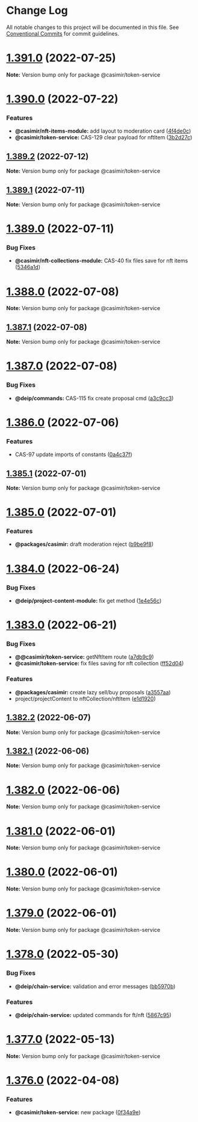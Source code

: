 # Change Log

All notable changes to this project will be documented in this file.
See [Conventional Commits](https://conventionalcommits.org) for commit guidelines.

# [1.391.0](https://github.com/DEIPworld/deip-modules/compare/v1.390.0...v1.391.0) (2022-07-25)

**Note:** Version bump only for package @casimir/token-service





# [1.390.0](https://github.com/DEIPworld/deip-modules/compare/v1.389.3...v1.390.0) (2022-07-22)


### Features

* **@casimir/nft-items-module:** add layout to moderation card ([4f4de0c](https://github.com/DEIPworld/deip-modules/commit/4f4de0c6131d9634af8b67f235a1f9e7b661be27))
* **@casimir/token-service:** CAS-129 clear payload for nftItem ([3b2d27c](https://github.com/DEIPworld/deip-modules/commit/3b2d27c8f1a44b166c352a657c64b2c30f4b8a19))





## [1.389.2](https://github.com/DEIPworld/deip-modules/compare/v1.389.1...v1.389.2) (2022-07-12)

**Note:** Version bump only for package @casimir/token-service





## [1.389.1](https://github.com/DEIPworld/deip-modules/compare/v1.389.0...v1.389.1) (2022-07-11)

**Note:** Version bump only for package @casimir/token-service





# [1.389.0](https://github.com/DEIPworld/deip-modules/compare/v1.388.0...v1.389.0) (2022-07-11)


### Bug Fixes

* **@casimir/nft-collections-module:** CAS-40 fix files save for nft items ([5346a1d](https://github.com/DEIPworld/deip-modules/commit/5346a1d45dadac46be0beae615adb152c3b3dd5c))





# [1.388.0](https://github.com/DEIPworld/deip-modules/compare/v1.387.1...v1.388.0) (2022-07-08)

**Note:** Version bump only for package @casimir/token-service





## [1.387.1](https://github.com/DEIPworld/deip-modules/compare/v1.387.0...v1.387.1) (2022-07-08)

**Note:** Version bump only for package @casimir/token-service





# [1.387.0](https://github.com/DEIPworld/deip-modules/compare/v1.386.0...v1.387.0) (2022-07-08)


### Bug Fixes

* **@deip/commands:** CAS-115 fix create proposal cmd ([a3c9cc3](https://github.com/DEIPworld/deip-modules/commit/a3c9cc38d6569c46c83928a8aa4f1e62de108962))





# [1.386.0](https://github.com/DEIPworld/deip-modules/compare/v1.385.1...v1.386.0) (2022-07-06)


### Features

* CAS-97 update imports of constants ([0a4c37f](https://github.com/DEIPworld/deip-modules/commit/0a4c37f107e78a032940e9d172bb349f5376353e))





## [1.385.1](https://github.com/DEIPworld/deip-modules/compare/v1.385.0...v1.385.1) (2022-07-01)

**Note:** Version bump only for package @casimir/token-service





# [1.385.0](https://github.com/DEIPworld/deip-modules/compare/v1.384.0...v1.385.0) (2022-07-01)


### Features

* **@packages/casimir:** draft moderation reject ([b9be9f8](https://github.com/DEIPworld/deip-modules/commit/b9be9f8582707b4ec9a322a457f52e210bd3810b))





# [1.384.0](https://github.com/DEIPworld/deip-modules/compare/v1.383.0...v1.384.0) (2022-06-24)


### Bug Fixes

* **@deip/project-content-module:** fix get method ([1e4e56c](https://github.com/DEIPworld/deip-modules/commit/1e4e56cc35c2d4a91f2185915cbec32e02c16573))





# [1.383.0](https://github.com/DEIPworld/deip-modules/compare/v1.382.2...v1.383.0) (2022-06-21)


### Bug Fixes

* **@@casimir/token-service:** getNftItem route ([a7db9c9](https://github.com/DEIPworld/deip-modules/commit/a7db9c9e29fa9dc9d3220d057679ed4403c0319d))
* **@casimir/token-service:** fix files saving for nft collection ([ff52d04](https://github.com/DEIPworld/deip-modules/commit/ff52d04a94528a43476f672be9d39a58fca781cc))


### Features

* **@packages/casimir:** create lazy sell/buy proposals ([a3557aa](https://github.com/DEIPworld/deip-modules/commit/a3557aaca1e0bffb5f9e5b18cf725a873e4648bd))
* project/projectContent to nftCollection/nftItem ([e1d1920](https://github.com/DEIPworld/deip-modules/commit/e1d19204494494a87bd46227de5da3ad704dfb91))





## [1.382.2](https://github.com/DEIPworld/deip-modules/compare/v1.382.1...v1.382.2) (2022-06-07)

**Note:** Version bump only for package @casimir/token-service





## [1.382.1](https://github.com/DEIPworld/deip-modules/compare/v1.382.0...v1.382.1) (2022-06-06)

**Note:** Version bump only for package @casimir/token-service





# [1.382.0](https://github.com/DEIPworld/deip-modules/compare/v1.381.0...v1.382.0) (2022-06-06)

**Note:** Version bump only for package @casimir/token-service





# [1.381.0](https://github.com/DEIPworld/deip-modules/compare/v1.380.0...v1.381.0) (2022-06-01)

**Note:** Version bump only for package @casimir/token-service





# [1.380.0](https://github.com/DEIPworld/deip-modules/compare/v1.379.0...v1.380.0) (2022-06-01)

**Note:** Version bump only for package @casimir/token-service





# [1.379.0](https://github.com/DEIPworld/deip-modules/compare/v1.378.0...v1.379.0) (2022-06-01)

**Note:** Version bump only for package @casimir/token-service





# [1.378.0](https://github.com/DEIPworld/deip-modules/compare/v1.377.0...v1.378.0) (2022-05-30)


### Bug Fixes

* **@deip/chain-service:** validation and error messages ([bb5970b](https://github.com/DEIPworld/deip-modules/commit/bb5970b910b647e0e459ed037203dfa538e5e96c))


### Features

* **@deip/chain-service:** updated commands for ft/nft ([5867c95](https://github.com/DEIPworld/deip-modules/commit/5867c954e4ac9b978ef98f1417c4ac15ff773470))





# [1.377.0](https://github.com/DEIPworld/deip-modules/compare/v1.376.0...v1.377.0) (2022-05-13)

**Note:** Version bump only for package @casimir/token-service





# [1.376.0](https://github.com/DEIPworld/deip-modules/compare/v1.375.1...v1.376.0) (2022-04-08)


### Features

* **@casimir/token-service:** new package ([0f34a9e](https://github.com/DEIPworld/deip-modules/commit/0f34a9e06a73996c82a007a2a6efd7954ef9e2c4))
